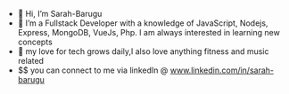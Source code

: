 - 👋 Hi, I’m Sarah-Barugu
- 🌱 I’m a Fullstack Developer with a knowledge of JavaScript, Nodejs, Express, MongoDB, VueJs, Php. I am always interested in learning new concepts
- 👀 my love for tech grows daily,I also love anything fitness and music related
- $$ you can connect to me via linkedIn @ www.linkedin.com/in/sarah-barugu
<!---
Sarah-Barugu/Sarah-Barugu is a ✨ special ✨ repository because its `README.md` (this file) appears on your GitHub profile.
You can click the Preview link to take a look at your changes.
--->
